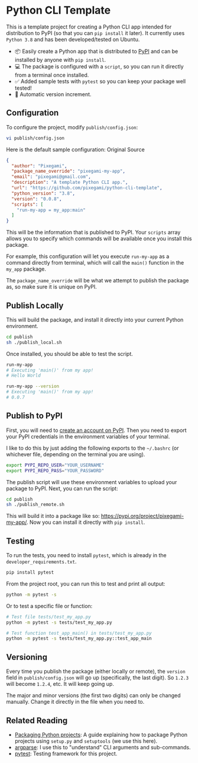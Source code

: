 # Python CLI Template

This is a template project for creating a Python CLI app intended for distribution to PyPI (so that you can `pip install` it later). It currently uses `Python 3.8` and has been developed/tested on Ubuntu.

* 📦 Easily create a Python app that is distributed to [PyPI](https://pypi.org/) and can be installed by anyone with `pip install`. 
* :computer: ​The package is configured with a `script`, so you can run it directly from a terminal once installed. 
* ✅ Added sample tests with `pytest` so you can keep your package well tested! 
* :100: Automatic version increment.

## Configuration

To configure the project, modify `publish/config.json`:

```bash
vi publish/config.json
```

Here is the default sample configuration:
Original Source

```json
{
  "author": "Pixegami",
  "package_name_override": "pixegami-my-app",
  "email": "pixegami@gmail.com",
  "description": "A template Python CLI app.",
  "url": "https://github.com/pixegami/python-cli-template",
  "python_version": "3.8",
  "version": "0.0.8",
  "scripts": [
    "run-my-app = my_app:main"
  ]
}
```

This will be the information that is published to PyPI. Your `scripts` array allows you to specify which commands will be available once you install this package. 

For example, this configuration will let you execute `run-my-app` as a command directly from terminal, which will call the `main()` function in the `my_app` package.

The `package_name_override` will be what we attempt to publish the package as, so make sure it is unique on PyPI.

## Publish Locally

This will build the package, and install it directly into your current Python environment.

```bash
cd publish
sh ./publish_local.sh
```

Once installed, you should be able to test the script.

```bash
run-my-app
# Executing 'main()' from my app!
# Hello World

run-my-app --version 
# Executing 'main()' from my app!
# 0.0.7
```

## Publish to PyPI

First, you will need to [create an account on PyPI](https://pypi.org/account/register/). Then you need to export your PyPI credentials in the environment variables of your terminal.

I like to do this by just adding the following exports to the `~/.bashrc` (or whichever file, depending on the terminal you are using).

```bash
export PYPI_REPO_USER="YOUR_USERNAME"
export PYPI_REPO_PASS="YOUR_PASSWORD"
```

The publish script will use these environment variables to upload your package to PyPI. Next, you can run the script:

```bash
cd publish
sh ./publish_remote.sh
```

This will build it into a package like so: https://pypi.org/project/pixegami-my-app/. Now you can install it directly with `pip install`.

## Testing

To run the tests, you need to install `pytest`, which is already in the `developer_requirements.txt`.

```bash
pip install pytest
```

From the project root, you can run this to test and print all output:

```bash
python -m pytest -s
```

Or to test a specific file or function:

```bash
# Test file tests/test_my_app.py
python -m pytest -s tests/test_my_app.py

# Test function test_app_main() in tests/test_my_app.py
python -m pytest -s tests/test_my_app.py::test_app_main
```

## Versioning

Every time you publish the package (either locally or remote), the `version` field in `publish/config.json` will go up (specifically, the last digit). So `1.2.3` will become `1.2.4`, etc. It will keep going up.

The major and minor versions (the first two digits) can only be changed manually. Change it directly in the file when you need to.

## Related Reading

* [Packaging Python projects](https://packaging.python.org/tutorials/packaging-projects/): A guide explaining how to package Python projects using `setup.py` and `setuptools` (we use this here).
* [argparse](https://docs.python.org/3/library/argparse.html): I use this to "understand" CLI arguments and sub-commands.
* [pytest](https://docs.pytest.org/en/stable/): Testing framework for this project.
